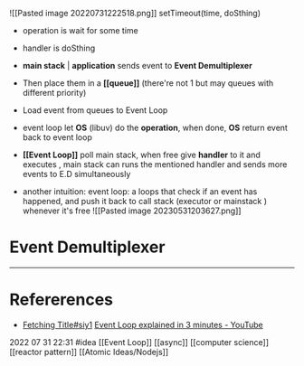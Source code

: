 ![[Pasted image 20220731222518.png]]
setTimeout(time, doSthing)
- operation is wait for some time 
- handler is doSthing 

- **main stack** | **application** sends event to **Event Demultiplexer**
- Then place them in a **[[queue]]** (there're not 1 but may queues with different priority)
- Load event from queues to Event Loop 
- event loop let **OS** (libuv) do the **operation**, when done, **OS** return event back to event loop
- **[[Event Loop]]**  poll main stack, when free give **handler** to it and executes  , main stack can runs the mentioned handler and sends more events to E.D simultaneously 


- another intuition: event loop: a loops that check if an event has happened, and push it back to call stack (executor or mainstack ) whenever it's free
![[Pasted image 20230531203627.png]]






# Event Demultiplexer
--- 
# Refererences 
- [Fetching Title#siy1](https://stackoverflow.com/questions/56622353/how-does-reactor-pattern-work-in-node-js)
[Event Loop explained in 3 minutes - YouTube](https://www.youtube.com/watch?v=5YcMKYTZZvk)


2022 07 31 22:31
#idea [[Event Loop]] [[async]] [[computer science]] [[reactor pattern]] [[Atomic Ideas/Nodejs]] 